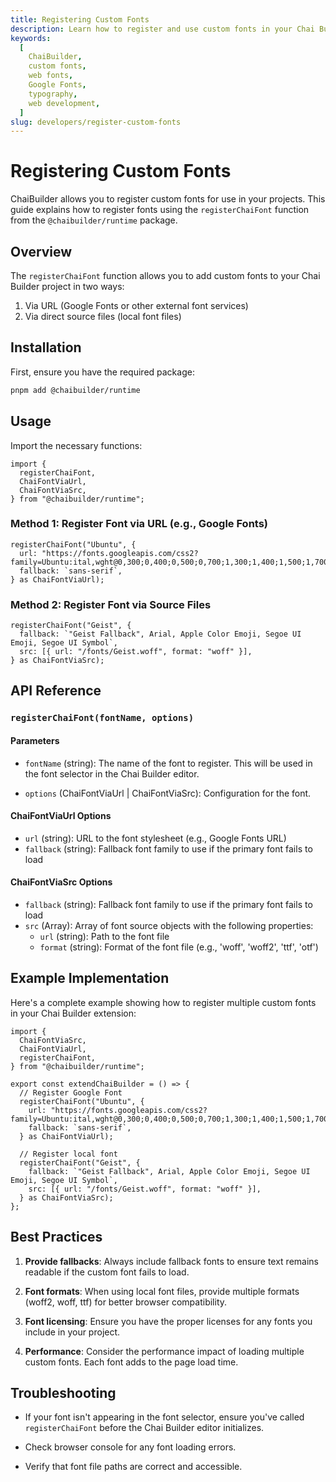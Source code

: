 ```yaml
---
title: Registering Custom Fonts
description: Learn how to register and use custom fonts in your Chai Builder projects using the registerChaiFont function.
keywords:
  [
    ChaiBuilder,
    custom fonts,
    web fonts,
    Google Fonts,
    typography,
    web development,
  ]
slug: developers/register-custom-fonts
---
```


# Registering Custom Fonts

ChaiBuilder allows you to register custom fonts for use in your projects. This guide explains how to register fonts using the `registerChaiFont` function from the `@chaibuilder/runtime` package.

## Overview

The `registerChaiFont` function allows you to add custom fonts to your Chai Builder project in two ways:

1. Via URL (Google Fonts or other external font services)
2. Via direct source files (local font files)

## Installation

First, ensure you have the required package:

```bash
pnpm add @chaibuilder/runtime
```

## Usage

Import the necessary functions:

```tsx
import {
  registerChaiFont,
  ChaiFontViaUrl,
  ChaiFontViaSrc,
} from "@chaibuilder/runtime";
```

### Method 1: Register Font via URL (e.g., Google Fonts)

```tsx
registerChaiFont("Ubuntu", {
  url: "https://fonts.googleapis.com/css2?family=Ubuntu:ital,wght@0,300;0,400;0,500;0,700;1,300;1,400;1,500;1,700&display=swap",
  fallback: `sans-serif`,
} as ChaiFontViaUrl);
```

### Method 2: Register Font via Source Files

```tsx
registerChaiFont("Geist", {
  fallback: `"Geist Fallback", Arial, Apple Color Emoji, Segoe UI Emoji, Segoe UI Symbol`,
  src: [{ url: "/fonts/Geist.woff", format: "woff" }],
} as ChaiFontViaSrc);
```

## API Reference

### `registerChaiFont(fontName, options)`

#### Parameters

- `fontName` (string): The name of the font to register. This will be used in the font selector in the Chai Builder editor.

- `options` (ChaiFontViaUrl | ChaiFontViaSrc): Configuration for the font.

#### ChaiFontViaUrl Options

- `url` (string): URL to the font stylesheet (e.g., Google Fonts URL)
- `fallback` (string): Fallback font family to use if the primary font fails to load

#### ChaiFontViaSrc Options

- `fallback` (string): Fallback font family to use if the primary font fails to load
- `src` (Array): Array of font source objects with the following properties:
  - `url` (string): Path to the font file
  - `format` (string): Format of the font file (e.g., 'woff', 'woff2', 'ttf', 'otf')

## Example Implementation

Here's a complete example showing how to register multiple custom fonts in your Chai Builder extension:

```tsx
import {
  ChaiFontViaSrc,
  ChaiFontViaUrl,
  registerChaiFont,
} from "@chaibuilder/runtime";

export const extendChaiBuilder = () => {
  // Register Google Font
  registerChaiFont("Ubuntu", {
    url: "https://fonts.googleapis.com/css2?family=Ubuntu:ital,wght@0,300;0,400;0,500;0,700;1,300;1,400;1,500;1,700&display=swap",
    fallback: `sans-serif`,
  } as ChaiFontViaUrl);

  // Register local font
  registerChaiFont("Geist", {
    fallback: `"Geist Fallback", Arial, Apple Color Emoji, Segoe UI Emoji, Segoe UI Symbol`,
    src: [{ url: "/fonts/Geist.woff", format: "woff" }],
  } as ChaiFontViaSrc);
};
```

## Best Practices

1. **Provide fallbacks**: Always include fallback fonts to ensure text remains readable if the custom font fails to load.

2. **Font formats**: When using local font files, provide multiple formats (woff2, woff, ttf) for better browser compatibility.

3. **Font licensing**: Ensure you have the proper licenses for any fonts you include in your project.

4. **Performance**: Consider the performance impact of loading multiple custom fonts. Each font adds to the page load time.

## Troubleshooting

- If your font isn't appearing in the font selector, ensure you've called `registerChaiFont` before the Chai Builder editor initializes.

- Check browser console for any font loading errors.

- Verify that font file paths are correct and accessible.
